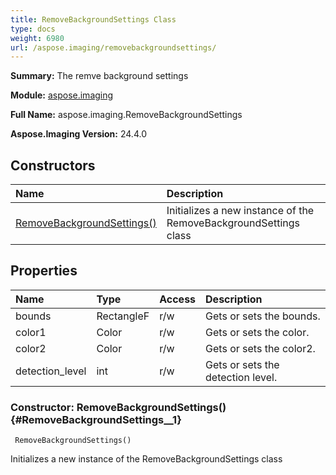 ```yaml
---
title: RemoveBackgroundSettings Class
type: docs
weight: 6980
url: /aspose.imaging/removebackgroundsettings/
---
```


**Summary:** The remve background settings

**Module:** [aspose.imaging](/imaging/python-net/aspose.imaging/)

**Full Name:** aspose.imaging.RemoveBackgroundSettings

**Aspose.Imaging Version:** 24.4.0

## **Constructors**
| **Name** | **Description** |
| :- | :- |
| [RemoveBackgroundSettings()](#RemoveBackgroundSettings__1) | Initializes a new instance of the RemoveBackgroundSettings class |
## **Properties**
| **Name** | **Type** | **Access** | **Description** |
| :- | :- | :- | :- |
| bounds | RectangleF | r/w | Gets or sets the bounds. |
| color1 | Color | r/w | Gets or sets the color. |
| color2 | Color | r/w | Gets or sets the color2. |
| detection_level | int | r/w | Gets or sets the detection level. |


### Constructor: RemoveBackgroundSettings() {#RemoveBackgroundSettings__1}


```
 RemoveBackgroundSettings() 
```

Initializes a new instance of the RemoveBackgroundSettings class

